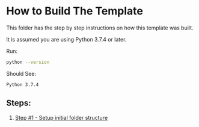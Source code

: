 # How to Build The Template

This folder has the step by step instructions on how this template was built.

It is assumed you are using Python 3.7.4 or later.

Run:
```bash
python --version
```

Should See:
```text
Python 3.7.4
```

## Steps:
1. [Step #1 - Setup initial folder structure](./step01_setup_initial_folder_structure.md)
